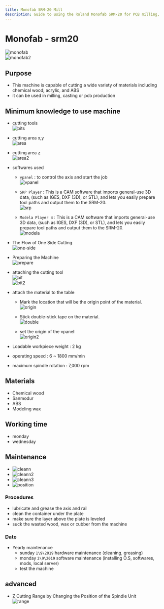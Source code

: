 ```yaml
---
title: Monofab SRM-20 Mill
description: Guide to using the Roland Monofab SRM-20 for PCB milling, prototyping, and precision cutting
---
```


# Monofab - srm20

![monofab](/src/imgs/documontations/machines/monofab.png)  
![monofab2](/src/imgs/documontations/machines/monofab2.png)

## Purpose

- This machine is capable of cutting a wide variety of materials including chemical wood, acrylic, and ABS
- it can be used in milling, casting or pcb production

## Minimum knowledge to use machine

- cutting tools  
  ![bits](/src/imgs/documontations/machines/bits.png)

- cutting area x,y  
  ![area](/src/imgs/documontations/machines/area.png)

- cutting area z  
  ![area2](/src/imgs/documontations/machines/area2.png)

- softwares used

  - `vpanel` : to control the axis and start the job  
    ![vpanel](/src/imgs/documontations/machines/vpanel.png)

  - `SRP Player` : This is a CAM software that imports general-use 3D data, (such as IGES, DXF (3D), or STL), and lets you easily prepare tool paths and output them to the SRM-20.  
    ![srp](/src/imgs/documontations/machines/srp.png)

  - `Modela Player 4` : This is a CAM software that imports general-use 3D data, (such as IGES, DXF (3D), or STL), and lets you easily prepare tool paths and output them to the SRM-20.  
    ![modela](/src/imgs/documontations/machines/modela.png)

- The Flow of One Side Cutting  
  ![one-side](/src/imgs/documontations/machines/one-side.png)

- Preparing the Machine  
  ![prepare](/src/imgs/documontations/machines/prepare.png)

- attaching the cutting tool  
  ![bit](/src/imgs/documontations/machines/bit.png)  
  ![bit2](/src/imgs/documontations/machines/cm.png)

- attach the material to the table

  - Mark the location that will be the origin point of the material.  
    ![origin](/src/imgs/documontations/machines/origin.png)

  - Stick double-stick tape on the material.  
    ![double](/src/imgs/documontations/machines/double.png)

  - set the origin of the vpanel  
    ![origin2](/src/imgs/documontations/machines/origin2.png)

- Loadable workpiece weight : 2 kg
- operating speed : 6 ~ 1800 mm/min
- maximum spindle rotation : 7,000 rpm

## Materials

- Chemical wood
- Sanmodur
- ABS
- Modeling wax

## Working time

- monday
- wednesday

## Maintenance

- ![cleann](/src/imgs/documontations/machines/cleann1.png)
- ![cleann2](/src/imgs/documontations/machines/cleann2.png)
- ![cleann3](/src/imgs/documontations/machines/cleann3.png)
- ![position](/src/imgs/documontations/machines/change-pos.png)

### Procedures

- lubricate and grease the axis and rail
- clean the container under the plate
- make sure the layer above the plate is leveled
- suck the wasted wood, wax or cubber from the machine

### Date

- Yearly maintenance
  - sunday `1\9\2019` hardware maintenance (cleaning, greasing)
  - monday `2\9\2019` software maintenance (installing O.S, softwares, mods, local server)
  - test the machine

## advanced

- Z Cutting Range by Changing the Position of the Spindle Unit  
  ![range](/src/imgs/documontations/machines/working-range.png)
